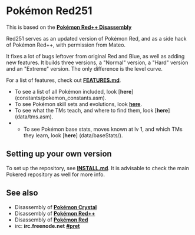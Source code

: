 # Pokémon Red251

This is based on the [**Pokémon Red++ Disassembly**][pokered++]

Red251 serves as an updated version of Pokémon Red, and as a side hack of Pokémon Red++, with permission from Mateo.

It fixes a lot of bugs leftover from original Red and Blue, as well as adding new features.
It builds three versions, a "Normal" version, a "Hard" version and an "Extreme" version. The only difference is the level curve.

For a list of features, check out [**FEATURES.md**](FEATURES.md).

* To see a list of all Pokémon included, look [**here**] (constants/pokemon_constants.asm).
* To see Pokémon skill sets and evolutions, look [**here**](data/evos_moves.asm).
* To see what the TMs teach, and where to find them, look [**here**] (data/tms.asm).
* * To see Pokémon base stats, moves known at lv 1, and which TMs they learn, look [**here**] (data/baseStats/).



## Setting up your own version

To set up the repository, see [**INSTALL.md**](INSTALL.md).
It is advisable to check the main Pokered repository as well for more info.



## See also

* Disassembly of [**Pokémon Crystal**][pokecrystal]
* Disassembly of [**Pokémon Red++**][pokered++]
* Disassembly of [**Pokémon Red**][pokered]
* irc: **irc.freenode.net** [**#pret**][irc]

[pokered]: http://github.com/pret/pokered
[pokered++]: https://github.com/TheFakeMateo/RedPlusPlus
[pokecrystal]: https://github.com/kanzure/pokecrystal
[irc]: https://kiwiirc.com/client/irc.freenode.net/?#pret
